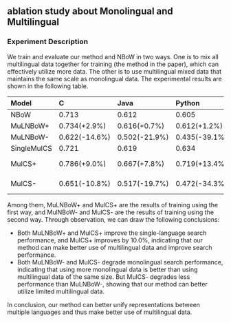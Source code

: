 
## ablation study about Monolingual and Multilingual

### Experiment Description

We train and evaluate our method and NBoW in two ways. One is to mix all multilingual data together for training (the method in the paper), which can effectively utilize more data. The other is to use multilingual mixed data that maintains the same scale as monolingual data. The experimental results are shown in the following table.

| Model | C | Java | Python | Avg |
| :- | :- | :- | :- | :- |
| NBoW |0.713 | 0.612 |0.605 | 0.643 |
| MuLNBoW+ | 0.734(+2.9%) | 0.616(+0.7%) | 0.612(+1.2%) | 0.654(+1.7%) |
| MuLNBoW-|0.622(-14.6%) |0.502(-21.9%) | 0.435(-39.1%)| 0.520(-23.7%)|
| SingleMulCS |0.721 |  0.619 | 0.634 | 0.658|
| MulCS+ |0.786(+9.0%)| 0.667(+7.8%)| 0.719(+13.4%)| 0.724 (+10.0%)|
| MulCS- |0.651(-10.8%) | 0.517(-19.7%) |0.472(-34.3%) | 0.547 (-20.3%)|


Among them, MuLNBoW+ and MulCS+ are the results of training using the first way, and MulNBoW- and MulCS- are the results of training using the second way. Through observation, we can draw the following conclusions:
* Both MuLNBoW+ and MulCS+ improve the single-language search performance, and MulCS+ improves by 10.0%, indicating that our method can make better use of multilingual data and improve search performance.
* Both MuLNBoW- and MulCS- degrade monolingual search performance, indicating that using more monolingual data is better than using multilingual data of the same size. But MulCS- degrades less performance than MuLNBoW-, showing that our method can better utilize limited multilingual data.

In conclusion, our method can better unify representations between multiple languages and thus make better use of multilingual data.
